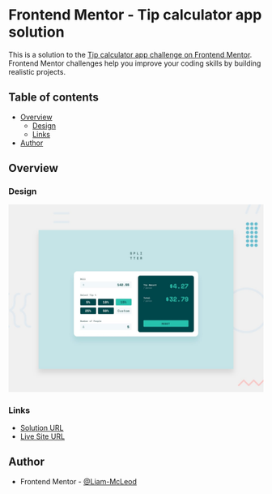 # Frontend Mentor - Tip calculator app solution

This is a solution to the [Tip calculator app challenge on Frontend Mentor](https://www.frontendmentor.io/challenges/tip-calculator-app-ugJNGbJUX). Frontend Mentor challenges help you improve your coding skills by building realistic projects.

## Table of contents

- [Overview](#overview)
  - [Design](#design)
  - [Links](#links)
- [Author](#author)

## Overview

### Design

![Design preview for the Age calculator app coding challenge](./design/desktop-preview.jpg)

### Links

-  [Solution URL](https://www.frontendmentor.io/solutions/tip-calculator-app-tPILB27vDw)
-  [Live Site URL](https://liam-mcleod.github.io/tip-calculator-app-main/)

## Author
- Frontend Mentor - [@Liam-McLeod](https://www.frontendmentor.io/profile/Liam-McLeod)
